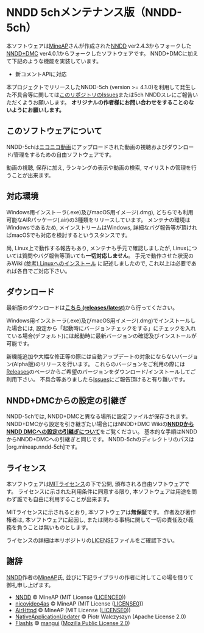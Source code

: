 # NNDD 5chメンテナンス版（NNDD-5ch）

本ソフトウェアは[MineAP][]さんが作成された[NNDD][] ver2.4.3からフォークした[NNDD+DMC][] ver4.0.1からフォークしたソフトウェアです。
NNDD+DMCに加えて下記のような機能を実装しています。

* 新コメントAPIに対応

本プロジェクトでリリースしたNNDD-5ch (version >= 4.1.0)を利用して発生した不具合等に関しては[このリポジトリのIssues][Issues]または5ch NNDDスレにご報告いただくようお願いします。
**オリジナルの作者様にお問い合わせをすることのないようにお願いします。**


## このソフトウェアについて
NNDD-5chは[ニコニコ動画](http://www.nicovideo.jp)にアップロードされた動画の視聴およびダウンロード/管理をするための自由ソフトウェアです。

動画の視聴, 保存に加え, ランキングの表示や動画の検索, マイリストの管理を行うことが出来ます。

## 対応環境
Windows用インストーラ(.exe)及びmacOS用イメージ(.dmg), どちらでも利用可能なAIRパッケージ(.air)の3種類をリリースしています。
メンテナの環境はWindowsであるため, メインストリームはWindows, 詳細なバグ報告等が頂ければmacOSでも対応を検討するというスタンスです。

尚, Linux上で動作する報告もあり, メンテナも手元で確認しましたが, Linuxについては質問やバグ報告等頂いても**一切対応しません**。
手元で動作させた状況のみWiki [(参考) Linuxへのインストール][NNDD+DMC on Linux] に記述しましたので, これ以上は必要であれば各自でご対応下さい。

## ダウンロード
最新版のダウンロードは[**こちら (releases/latest)**][Release-Latest]から行ってください。

Windows用インストーラ(.exe)及びmacOS用イメージ(.dmg)でインストールした場合には, 設定から「起動時にバージョンチェックをする」にチェックを入れている場合(デフォルト)には起動時に最新バージョンの確認及びインストールが可能です。

新機能追加や大幅な修正等の際には自動アップデートの対象にならないバージョン(Alpha版)のリリースを行います。
これらのバージョンをご利用の際には[Releases][]のページからご希望のバージョンをダウンロード/インストールしてご利用下さい。
不具合等ありましたら[Issues][]にご報告頂けると有り難いです。


## NNDD+DMCからの設定の引継ぎ
NNDD-5chでは, NNDD+DMCと異なる場所に設定ファイルが保存されます。
NNDD+DMCから設定を引き継ぎたい場合にはNNDD+DMC Wikiの[**NNDDからNNDD DMCへの設定の引継ぎについて**][Config]をご覧ください。
基本的な手順はNNDDからNNDD+DMCへの引継ぎと同じです。
NNDD-5chのディレクトリのパスは\[org.mineap.nndd-5ch\]です。

## ライセンス
本ソフトウェアは[MITライセンス][License]の下で公開, 頒布される自由ソフトウェアです。
ライセンスに示された利用条件に同意する限り, 本ソフトウェアは用途を問わず誰でも自由に利用することが出来ます。

MITライセンスに示されるとおり, 本ソフトウェアは**無保証**です。
作者及び著作権者は, 本ソフトウェアに起因し, または関わる事柄に関して一切の責任及び義務を負うことは無いものとします。

ライセンスの詳細は本リポジトリの[LICENSE][License]ファイルをご確認下さい。

## 謝辞
[NNDD][]作者の[MineAP][]氏, 並びに下記ライブラリの作者に対してこの場を借りて御礼申し上げます。

* [NNDD][] &copy; MineAP (MIT License ([LICENCE0][License-Orig]))
* [nicovideo4as][NNDD] &copy; MineAP (MIT License ([LICENSE0][License-Orig]))
* [AirHttpd][NNDD] &copy; MineAP (MIT License ([LICENSE0][License-Orig]))
* [NativeApplicationUpdater][] &copy; Piotr Walczyszyn (Apache License 2.0)
* [Flashls][] &copy; [mangui][] ([Mozilla Public License 2.0][MPLv2])

[MineAP]: https://twitter.com/mineap
[NNDD]: https://ja.osdn.net/projects/nndd/
[NNDD+DMC]: https://github.com/SSW-SCIENTIFIC/NNDD
[Issues]: https://github.com/nndd-reboot/NNDD/issues
[License]: https://github.com/nndd-reboot/NNDD/blob/master/LICENSE
[License-Orig]: https://github.com/nndd-reboot/NNDD/blob/master/LICENSE0
[MPLv2]: https://github.com/nndd-reboot/NNDD/blob/master/LICENSE_MPLv2
[NativeApplicationUpdater]: https://code.google.com/archive/p/nativeapplicationupdater/
[Flashls]: http://www.flashls.org/
[mangui]: https://github.com/mangui
[Config]: https://github.com/SSW-SCIENTIFIC/NNDD/wiki/NNDD%E3%81%8B%E3%82%89NNDD-DMC%E3%81%B8%E3%81%AE%E8%A8%AD%E5%AE%9A%E3%81%AE%E5%BC%95%E7%B6%99%E3%81%8E%E3%81%AB%E3%81%A4%E3%81%84%E3%81%A6
[NNDD+DMC on Linux]: https://github.com/SSW-SCIENTIFIC/NNDD/wiki/(%E5%8F%82%E8%80%83)-Linux%E3%81%B8%E3%81%AE%E3%82%A4%E3%83%B3%E3%82%B9%E3%83%88%E3%83%BC%E3%83%AB
[Release-Latest]: https://github.com/nndd-reboot/NNDD/releases/latest
[Releases]: https://github.com/nndd-reboot/NNDD/releases
